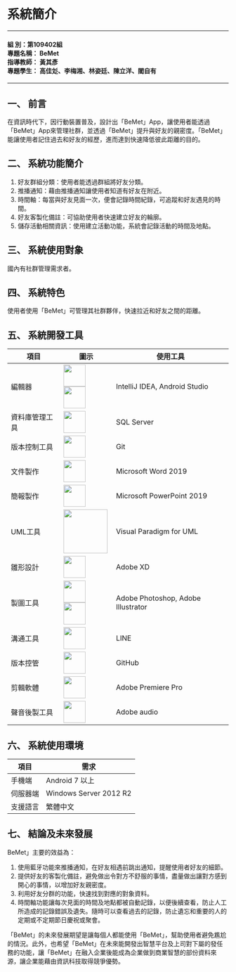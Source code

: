 # 系統簡介

------

 #### <b>組    別：第109402組<br>專題名稱： BeMet<br>指導教師： 黃其彥<br>專題學生： 高佳彣、李梅湘、林姿廷、陳立洋、閻自有
</b>

------
## 一、	前言
在資訊時代下，因行動裝置普及，設計出「BeMet」App，讓使用者能透過「BeMet」App來管理社群，並透過「BeMet」提升與好友的親密度。「BeMet」能讓使用者記住過去和好友的經歷，進而達到快速降低彼此距離的目的。
## 二、	系統功能簡介
1.	好友群組分類：使用者能透過群組將好友分類。
2.	推播通知：藉由推播通知讓使用者知道有好友在附近。
3.	時間軸：每當與好友見面一次，便會記錄時間紀錄，可追蹤和好友遇見的時間。
4.	好友客製化備註：可協助使用者快速建立好友的輪廓。
5.	儲存活動相關資訊：使用建立活動功能，系統會記錄活動的時間及地點。
## 三、	系統使用對象
國內有社群管理需求者。
## 四、	系統特色
使用者使用「BeMet」可管理其社群夥伴，快速拉近和好友之間的距離。
## 五、	系統開發工具
| 項目 | 圖示 | 使用工具 |
|------|------|---------|
|編輯器	| <img src="./icon/IntelliJ_IDEA.jpg  " width = "50" /> <img src="./icon/Android_Studio.jpg " width = "50" />|IntelliJ IDEA, Android Studio|
|資料庫管理工具| <img src="./icon/SQLSERVER.png " width = "50" />|	SQL Server|
|版本控制工具| <img src="./icon/Git.png " width = "50" />|	Git|
|文件製作| <img src="./icon/Microsoft_Word_2019.jpg " width = "50" />|	Microsoft Word 2019|
|簡報製作| <img src="./icon/Microsoft_PowerPoint_2019.jpg " width = "50" />|	Microsoft PowerPoint 2019|
|UML工具| <img src="./icon/UML.jpg " width = "100" />|	Visual Paradigm for UML |
|雛形設計| <img src="./icon/Adobe_XD.png " width = "50" />|	Adobe XD|
|製圖工具| <img src="./icon/Adobe_Photoshop.png " width = "50" /> <img src="./icon/Adobe_Illustrator.png " width = "50" />|	Adobe Photoshop, Adobe Illustrator|
|溝通工具| <img src="./icon/Line.png " width = "50" />|	LINE|
|版本控管| <img src="./icon/GitHub.png " width = "50" />|	GitHub|
|剪輯軟體|  <img src="./icon/Adobe_Premiere_Pro.jpg " width = "50" /> |	Adobe Premiere Pro|
|聲音後製工具| <img src="./icon/Adobe_audio.png " width = "50" />|	Adobe audio|

## 六、	系統使用環境
| 項目 | 需求 |
| ---- | ----|
| 手機端 | Android 7 以上 |
| 伺服器端 | Windows Server 2012 R2 |
| 支援語言 | 繁體中文 |

## 七、	結論及未來發展
BeMet」主要的效益為：
1.	使用藍牙功能來推播通知，在好友相遇前跳出通知，提醒使用者好友的細節。
2.	提供好友的客製化備註，避免做出令對方不舒服的事情，盡量做出讓對方感到開心的事情，以增加好友親密度。
3.	利用好友分群的功能，快速找到對應的對象資料。
4.	時間軸功能讓每次見面的時間及地點都被自動記錄，以便後續查看，防止人工所造成的記錄錯誤及遺失。隨時可以查看過去的記錄，防止遺忘和重要的人的定期或不定期節日慶祝或聚會。

「BeMet」的未來發展期望是讓每個人都能使用「BeMet」，幫助使用者避免尷尬的情況。此外，也希望「BeMet」在未來能開發出智慧平台及上司對下屬的發任務的功能，讓「BeMet」在融入企業後能成為企業做到商業智慧的部份資料來源，讓企業能藉由資訊科技取得競爭優勢。
